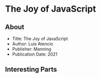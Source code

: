 # The Joy of JavaScript

## About

- Title: The Joy of JavaScript
- Author: Luis Atencio
- Publisher: Manning
- Publication Date: 2021

## Interesting Parts

